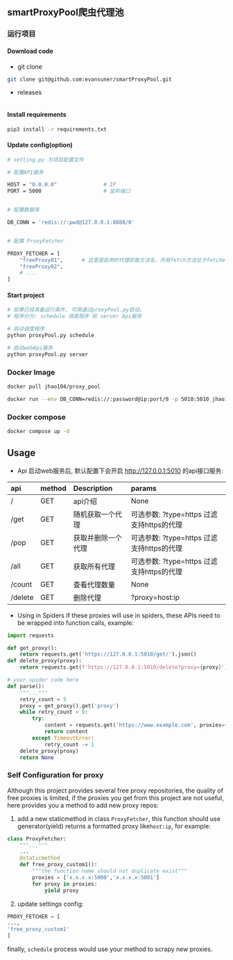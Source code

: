 ## smartProxyPool爬虫代理池
### 运行项目
#### Download code
+ git clone
```bash
git clone git@github.com:evansuner/smartProxyPool.git
```
+ releases
```bash

```
#### Install requirements
```bash
pip3 install -r requirements.txt
```
#### Update config(option)
```bash
# setting.py 为项目配置文件

# 配置API服务

HOST = "0.0.0.0"               # IP
PORT = 5000                    # 监听端口


# 配置数据库

DB_CONN = 'redis://:pwd@127.0.0.1:8888/0'


# 配置 ProxyFetcher

PROXY_FETCHER = [
    "freeProxy01",      # 这里是启用的代理抓取方法名，所有fetch方法位于fetcher/proxyFetcher.py
    "freeProxy02",
    # ....
]
```
#### Start project
```bash
# 如果已经具备运行条件, 可用通过proxyPool.py启动。
# 程序分为: schedule 调度程序 和 server Api服务

# 启动调度程序
python proxyPool.py schedule

# 启动webApi服务
python proxyPool.py server
```
### Docker Image
```bash
docker pull jhao104/proxy_pool

docker run --env DB_CONN=redis://:password@ip:port/0 -p 5010:5010 jhao104/proxy_pool:latest
```
### Docker compose
```bash
docker compose up -d
```

## Usage
+ Api
启动web服务后, 默认配置下会开启 http://127.0.0.1:5010 的api接口服务:

| api      | 	method	 | Description | 	params                         |
|:---------|:---------|:------------|:--------------------------------|
| /        | 	GET     | 	api介绍	     | None                            |
| /get     | 	GET     | 	随机获取一个代理   | 	可选参数: ?type=https 过滤支持https的代理 |
| /pop     | GET	     | 获取并删除一个代理	  | 可选参数: ?type=https 过滤支持https的代理  |
| /all	    | GET	     | 获取所有代理	     | 可选参数: ?type=https 过滤支持https的代理  |
| /count	  | GET	     | 查看代理数量	     | None                            |
| /delete	 | GET	     | 删除代理	       | ?proxy=host:ip                  |

+ Using in Spiders
If these proxies will use in spiders, these APIs need to be wrapped into function calls, example:
```python
import requests

def get_proxy():
    return requests.get('https://127.0.0.1:5010/get/').json()
def delete_proxy(proxy):
    return requests.get(f'https://127.0.0.1:5010/delete?proxy={proxy}')

# your spider code here
def parse():
    """..."""
    retry_count = 5
    proxy = get_proxy().get('proxy')
    while retry_count > 0:
        try:
            content = requests.get('https://www.example.com', proxies={'http':f'http://{proxy}'})
            return content
        except TimeoutError:
            retry_count -= 1
    delete_proxy(proxy)
    return None
```
### Self Configuration for proxy
Although this project provides several free proxy repositories, the quality of free proxies is limited, if the proxies you get from this project are not useful, here provides you a method to add new proxy repos:
1. add a new staticmethod in class `ProxyFetcher`, this function should use generator(yield) returns a formatted proxy like`host:ip`, for example:
```python
class ProxyFetcher:
    """..."""
    ...
    @staticmethod
    def free_proxy_custom1():
        """the function name should not duplicate exist"""
        proxies = ['x.x.x.x:5000','x.x.x.x:5001']
        for proxy in proxies:
            yield proxy
```
2. update settings config:
```python
PROXY_FETCHER = [
...,
'free_proxy_custom1'
]
```
finally, `schedule` process would use your method to scrapy new proxies.